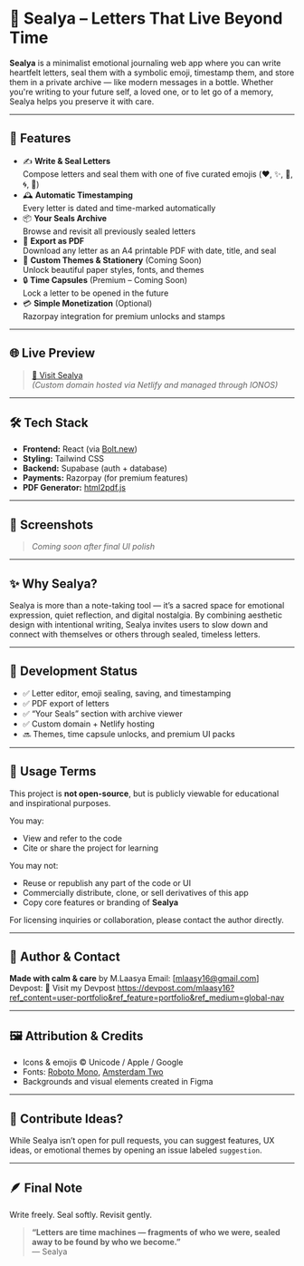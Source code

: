# 🌸 Sealya – Letters That Live Beyond Time

**Sealya** is a minimalist emotional journaling web app where you can write heartfelt letters, seal them with a symbolic emoji, timestamp them, and store them in a private archive — like modern messages in a bottle. Whether you're writing to your future self, a loved one, or to let go of a memory, Sealya helps you preserve it with care.

---

## 💌 Features

- ✍️ **Write & Seal Letters**  
  Compose letters and seal them with one of five curated emojis (❤️, ✨, 🌸, 🌀, 🫧)  
- 🕰️ **Automatic Timestamping**  
  Every letter is dated and time-marked automatically  
- 📦 **Your Seals Archive**  
  Browse and revisit all previously sealed letters  
- 📄 **Export as PDF**  
  Download any letter as an A4 printable PDF with date, title, and seal  
- 🧾 **Custom Themes & Stationery** (Coming Soon)  
  Unlock beautiful paper styles, fonts, and themes  
- 🔒 **Time Capsules** (Premium – Coming Soon)  
  Lock a letter to be opened in the future  
- 💳 **Simple Monetization** (Optional)  
  Razorpay integration for premium unlocks and stamps

---

## 🌐 Live Preview

> [🔗 Visit Sealya](https://sealya.netlify.app)  
*(Custom domain hosted via Netlify and managed through IONOS)*

---

## 🛠️ Tech Stack

- **Frontend:** React (via [Bolt.new](https://bolt.new))
- **Styling:** Tailwind CSS
- **Backend:** Supabase (auth + database)
- **Payments:** Razorpay (for premium features)
- **PDF Generator:** [html2pdf.js](https://github.com/eKoopmans/html2pdf)

---

## 📸 Screenshots

> *Coming soon after final UI polish*

---

## ✨ Why Sealya?

Sealya is more than a note-taking tool — it’s a sacred space for emotional expression, quiet reflection, and digital nostalgia. By combining aesthetic design with intentional writing, Sealya invites users to slow down and connect with themselves or others through sealed, timeless letters.

---

## 🚀 Development Status

- ✅ Letter editor, emoji sealing, saving, and timestamping
- ✅ PDF export of letters
- ✅ “Your Seals” section with archive viewer
- ✅ Custom domain + Netlify hosting
- 🔜 Themes, time capsule unlocks, and premium UI packs

---

## 🧾 Usage Terms

This project is **not open-source**, but is publicly viewable for educational and inspirational purposes.

You may:
- View and refer to the code
- Cite or share the project for learning

You may not:
- Reuse or republish any part of the code or UI
- Commercially distribute, clone, or sell derivatives of this app
- Copy core features or branding of **Sealya**

For licensing inquiries or collaboration, please contact the author directly.

---

## 🧠 Author & Contact

**Made with calm & care** by M.Laasya 
Email: [mlaasy16@gmail.com]  
Devpost: 🔗 Visit my Devpost https://devpost.com/mlaasy16?ref_content=user-portfolio&ref_feature=portfolio&ref_medium=global-nav

---

## 🖼️ Attribution & Credits

- Icons & emojis ©️ Unicode / Apple / Google
- Fonts: [Roboto Mono](https://fonts.google.com/specimen/Roboto+Mono), [Amsterdam Two](https://www.dafont.com/amsterdam.font)
- Backgrounds and visual elements created in Figma

---

## 💭 Contribute Ideas?

While Sealya isn’t open for pull requests, you can suggest features, UX ideas, or emotional themes by opening an issue labeled `suggestion`.

---

## 🪶 Final Note

Write freely. Seal softly. Revisit gently.

> **“Letters are time machines — fragments of who we were, sealed away to be found by who we become.”**  
— Sealya

